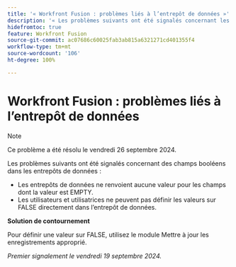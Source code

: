 ```yaml
---
title: '« Workfront Fusion : problèmes liés à l’entrepôt de données »'
description: '« Les problèmes suivants ont été signalés concernant les champs booléens dans les entrepôts de données : les entrepôts de données ne renvoient aucune valeur pour les champs dont la valeur est EMPTY et les personnes ne peuvent pas définir les valeurs sur FALSE directement dans l’entrepôt de données. »'
hidefromtoc: true
feature: Workfront Fusion
source-git-commit: ac07686c60025fab3ab815a6321271cd401355f4
workflow-type: tm+mt
source-wordcount: '106'
ht-degree: 100%

---
```



# Workfront Fusion : problèmes liés à l’entrepôt de données

>[!NOTE]
>
>Ce problème a été résolu le vendredi 26 septembre 2024.

Les problèmes suivants ont été signalés concernant des champs booléens dans les entrepôts de données :

* Les entrepôts de données ne renvoient aucune valeur pour les champs dont la valeur est EMPTY.
* Les utilisateurs et utilisatrices ne peuvent pas définir les valeurs sur FALSE directement dans l’entrepôt de données.

**Solution de contournement**

Pour définir une valeur sur FALSE, utilisez le module Mettre à jour les enregistrements approprié.

_Premier signalement le vendredi 19 septembre 2024._
